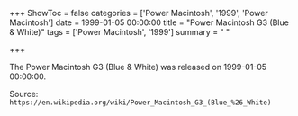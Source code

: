 +++
ShowToc = false
categories = ['Power Macintosh', '1999', 'Power Macintosh']
date = 1999-01-05 00:00:00
title = "Power Macintosh G3 (Blue & White)"
tags = ['Power Macintosh', '1999']
summary = " "

+++

The Power Macintosh G3 (Blue & White) was released on 1999-01-05 00:00:00.

Source: `https://en.wikipedia.org/wiki/Power_Macintosh_G3_(Blue_%26_White)`


